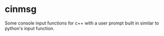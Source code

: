 # cinmsg
Some console input functions for c++ with a user prompt built in similar to python's input function. 
